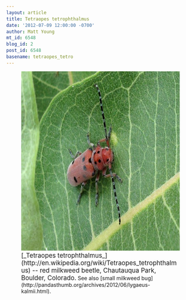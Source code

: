 ```yaml
---
layout: article
title: Tetraopes tetrophthalmus
date: '2012-07-09 12:00:00 -0700'
author: Matt Young
mt_id: 6548
blog_id: 2
post_id: 6548
basename: tetraopes_tetro
---
```

<figure>
<img src="/uploads/2012/IMG_2915_RedMilkweedBeetle_600.jpg" alt="IMG_2915_RedMilkweedBeetle_600.jpg" width="600" height="480" />
<figcaption markdown="span">
<big>[_Tetraopes tetrophthalmus_](http://en.wikipedia.org/wiki/Tetraopes_tetrophthalmus) -- red milkweed beetle, Chautauqua Park, Boulder, Colorado.</big> See also [small milkweed bug](http://pandasthumb.org/archives/2012/06/lygaeus-kalmii.html).

</figcaption>
</figure>
